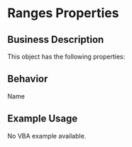 # Ranges Properties

## Business Description
This object has the following properties:

## Behavior
Name

## Example Usage
No VBA example available.